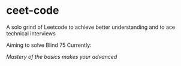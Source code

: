 # ceet-code
A solo grind of Leetcode to achieve better understanding and to ace technical interviews

Aiming to solve Blind 75 
Currently: 


*Mastery of the basics makes your advanced*